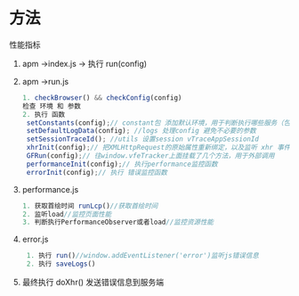 # 方法

性能指标

1. apm ->index.js -> 执行 run(config) 
2. apm ->run.js 
   ```js
   1. checkBrowser() && checkConfig(config)
   检查 环境 和 参数
   2. 执行 函数
    setConstants(config);// constant包 添加默认环境，用于判断执行哪些服务（包括错误信息以及性能监控）
    setDefaultLogData(config); //logs 处理config 避免不必要的参数
    setSessionTraceId(); //utils 设置session vTraceAppSessionId 
    xhrInit(config);// 把XMLHttpRequest的原始属性重新绑定，以及监听 xhr 事件
    GFRun(config);// 往window.vfeTracker上面挂载了几个方法，用于外部调用
    performanceInit(config);// 执行performance监控函数
    errorInit(config);// 执行 错误监控函数
   ```
3. performance.js
   ```js
   1. 获取首绘时间 runLcp()//获取首绘时间
   2. 监听load//监控页面性能
   3. 判断执行PerformanceObserver或者load//监控资源性能
   ```

4. error.js
   ```js
    1. 执行 run()//window.addEventListener('error')监听js错误信息
    2. 执行 saveLogs()
   ```
5.  最终执行 doXhr() 发送错误信息到服务端